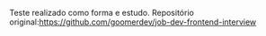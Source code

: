 Teste realizado como forma e estudo.
Repositório original:https://github.com/goomerdev/job-dev-frontend-interview
